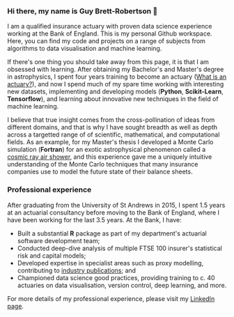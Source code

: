 ### Hi there, my name is Guy Brett-Robertson 👋

I am a qualified insurance actuary with proven data science experience working at the Bank of England. This is my personal Github workspace. Here, you can find my code and projects on a range of subjects from algorithms to data visualisation and machine learning.

If there's one thing you should take away from this page, it is that I am obsessed with learning. After obtaining my Bachelor's and Master's degree in astrophysics, I spent four years training to become an actuary ([What is an actuary?](https://www.actuaries.org.uk/become-actuary/what-actuary)), and now I spend much of my spare time working with interesting new datasets, implementing and developing models (**Python**, **Scikit-Learn**, **Tensorflow**), and learning about innovative new techniques in the field of machine learning.

I believe that true insight comes from the cross-pollination of ideas from different domains, and that is why I have sought breadth as well as depth across a targetted range of of scientific, mathematical, and computational fields. As an example, for my Master's thesis I developed a Monte Carlo simulation (**Fortran**) for an exotic astrophysical phenomenon called a [cosmic ray air shower](https://en.wikipedia.org/wiki/Air_shower_(physics)), and this experience gave me a uniquely intuitive understanding of the Monte Carlo techniques that many insurance companies use to model the future state of their balance sheets.

### Professional experience

After graduating from the University of St Andrews in 2015, I spent 1.5 years at an actuarial consultancy before moving to the Bank of England, where I have been working for the last 3.5 years. At the Bank, I have:

- Built a substantial **R** package as part of my department's actuarial software development team;
- Conducted deep-dive analysis of multiple FTSE 100 insurer's statistical risk and capital models;
- Developed expertise in specialist areas such as proxy modelling, contributing to [industry publications](https://www.bankofengland.co.uk/prudential-regulation/letter/2019/proxy-modelling-survey-best-observed-practice); and
- Championed data science good practices, providing training to c. 40 actuaries on data visualisation, version control, deep learning, and more.

For more details of my professional experience, please visit my [LinkedIn page](https://www.linkedin.com/in/guybrettrobertson/).

<!--
**guybrettrobertson/guybrettrobertson** is a ✨ _special_ ✨ repository because its `README.md` (this file) appears on your GitHub profile.

Here are some ideas to get you started:

- 🔭 I’m currently working on ...
- 🌱 I’m currently learning ...
- 👯 I’m looking to collaborate on ...
- 🤔 I’m looking for help with ...
- 💬 Ask me about ...
- 📫 How to reach me: ...
- 😄 Pronouns: ...
- ⚡ Fun fact: ...
-->
